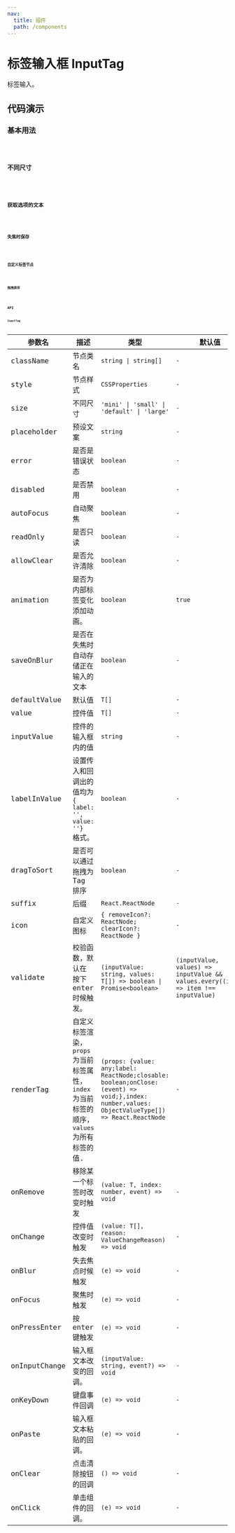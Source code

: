 ```yaml
---
nav:
  title: 组件
  path: /components
---
```


# 标签输入框 InputTag

标签输入。

## 代码演示

### 基本用法

<code src="./__demo__/basic.demo.tsx" />

### 不同尺寸

<code src="./__demo__/size.demo.tsx" />

### 获取选项的文本

<code src="./__demo__/labelInValue.demo.tsx" />

### 失焦时保存

<code src="./__demo__/save-on-blur.demo.tsx" />

### 自定义标签节点

<code src="./__demo__/render-tag.demo.tsx" />

### 拖拽排序

<code src="./__demo__/draggable.demo.tsx" />

## API

### InputTag

|参数名|描述|类型|默认值|版本|
|---|---|---|---|---|
|className|节点类名|`string \| string[]`|`-`|-|
|style|节点样式|`CSSProperties`|`-`|-|
|size|不同尺寸|`'mini' \| 'small' \| 'default' \| 'large'`|`-`|-|
|placeholder|预设文案|`string`|`-`|-|
|error|是否是错误状态|`boolean`|`-`|-|
|disabled|是否禁用|`boolean`|`-`|-|
|autoFocus|自动聚焦|`boolean`|`-`|-|
|readOnly|是否只读|`boolean`|`-`|-|
|allowClear|是否允许清除|`boolean`|`-`|-|
|animation|是否为内部标签变化添加动画。|`boolean`|`true`|2.15.0|
|saveOnBlur|是否在失焦时自动存储正在输入的文本|`boolean`|`-`|2.25.0|
|defaultValue|默认值|`T[]`|`-`|-|
|value|控件值|`T[]`|`-`|-|
|inputValue|控件的输入框内的值|`string`|`-`|-|
|labelInValue|设置传入和回调出的值均为 `{ label: '', value: ''}` 格式。|`boolean`|`-`|-|
|dragToSort|是否可以通过拖拽为 Tag 排序|`boolean`|`-`|2.27.0|
|suffix|后缀|`React.ReactNode`|`-`|-|
|icon|自定义图标|`{ removeIcon?: ReactNode; clearIcon?: ReactNode }`|`-`|-|
|validate|校验函数，默认在 按下enter时候触发。|`(inputValue: string, values: T[]) => boolean \| Promise<boolean>`|`(inputValue, values) => inputValue && values.every((item) => item !== inputValue)`|-|
|renderTag|自定义标签渲染，`props` 为当前标签属性，`index` 为当前标签的顺序，`values` 为所有标签的值.|`(props: {value: any;label: ReactNode;closable: boolean;onClose: (event) => void;},index: number,values: ObjectValueType[]) => React.ReactNode`|`-`|index、values added in 2.15.0|
|onRemove|移除某一个标签时改变时触发|`(value: T, index: number, event) => void`|`-`|-|
|onChange|控件值改变时触发|`(value: T[], reason: ValueChangeReason) => void`|`-`|`reason` in 2.27.0|
|onBlur|失去焦点时候触发|`(e) => void`|`-`|-|
|onFocus|聚焦时触发|`(e) => void`|`-`|-|
|onPressEnter|按 enter 键触发|`(e) => void`|`-`|-|
|onInputChange|输入框文本改变的回调。|`(inputValue: string, event?) => void`|`-`|-|
|onKeyDown|键盘事件回调|`(e) => void`|`-`|-|
|onPaste|输入框文本粘贴的回调。|`(e) => void`|`-`|-|
|onClear|点击清除按钮的回调|`() => void`|`-`|2.20.0|
|onClick|单击组件的回调。|`(e) => void`|`-`|-|
